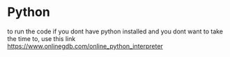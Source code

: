 # Python
to run the code if you dont have python installed and you dont want to take the time to, use this link https://www.onlinegdb.com/online_python_interpreter
